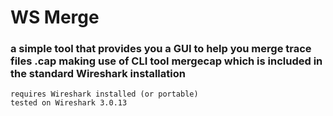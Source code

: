 # WS Merge

### a simple tool that provides you a GUI to help you merge trace files .cap making use of CLI tool mergecap which is included in the standard Wireshark installation

    requires Wireshark installed (or portable)
    tested on Wireshark 3.0.13
